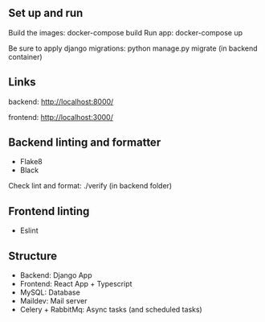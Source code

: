 ## Set up and run

Build the images: docker-compose build
Run app: docker-compose up

Be sure to apply django migrations: python manage.py migrate (in backend container)

## Links

backend: <http://localhost:8000/>

frontend: <http://localhost:3000/>

## Backend linting and formatter
- Flake8
- Black

Check lint and format: ./verify (in backend folder)

## Frontend linting

- Eslint

## Structure

- Backend: Django App
- Frontend: React App + Typescript
- MySQL: Database
- Maildev: Mail server
- Celery + RabbitMq: Async tasks (and scheduled tasks)
